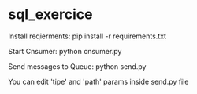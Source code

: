 # sql_exercice

Install reqierments:
pip install -r requirements.txt

Start Cnsumer:
python cnsumer.py

Send messages to Queue:
python send.py

You can edit 'tipe' and 'path' params inside send.py file
